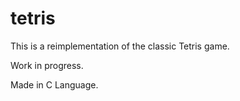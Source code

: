 # tetris
This is a reimplementation of the classic Tetris game.

Work in progress.

Made in C Language.
